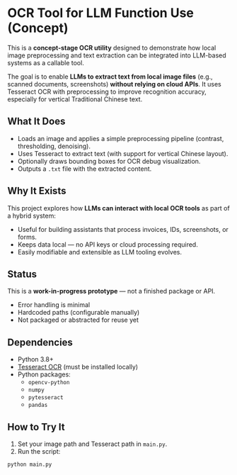 # OCR Tool for LLM Function Use (Concept)

This is a **concept-stage OCR utility** designed to demonstrate how local image preprocessing and text extraction can be integrated into LLM-based systems as a callable tool.

The goal is to enable **LLMs to extract text from local image files** (e.g., scanned documents, screenshots) **without relying on cloud APIs**. It uses Tesseract OCR with preprocessing to improve recognition accuracy, especially for vertical Traditional Chinese text.

## What It Does

- Loads an image and applies a simple preprocessing pipeline (contrast, thresholding, denoising).
- Uses Tesseract to extract text (with support for vertical Chinese layout).
- Optionally draws bounding boxes for OCR debug visualization.
- Outputs a `.txt` file with the extracted content.

## Why It Exists

This project explores how **LLMs can interact with local OCR tools** as part of a hybrid system:
- Useful for building assistants that process invoices, IDs, screenshots, or forms.
- Keeps data local — no API keys or cloud processing required.
- Easily modifiable and extensible as LLM tooling evolves.

## Status

This is a **work-in-progress prototype** — not a finished package or API.
- Error handling is minimal
- Hardcoded paths (configurable manually)
- Not packaged or abstracted for reuse yet

## Dependencies

- Python 3.8+
- [Tesseract OCR](https://github.com/tesseract-ocr/tesseract) (must be installed locally)
- Python packages:
  - `opencv-python`
  - `numpy`
  - `pytesseract`
  - `pandas`

## How to Try It

1. Set your image path and Tesseract path in `main.py`.
2. Run the script:

```bash
python main.py